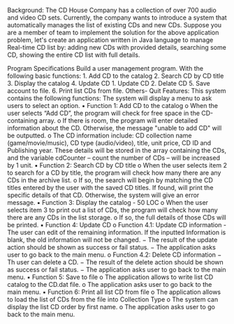 Background:
The CD House Company has a collection of over 700 audio and video CD sets. Currently, the company wants to
introduce a system that automatically manages the list of existing CDs and new CDs.
Suppose you are a member of team to implement the solution for the above application problem, let's create an
application written in Java language to manage Real-time CD list by: adding new CDs with provided details,
searching some CD, showing the entire CD list with full details.

Program Specifications
Build a user management program. With the following basic functions:
	1. Add CD to the catalog
	2. Search CD by CD title
	3. Display the catalog
	4. Update CD
		1. Update CD
		2. Delate CD
	5. Save account to file.
	6. Print list CDs from file.
	Others- Quit
Features:
This system contains the following functions:
The system will display a menu to ask users to select an option.
▪ Function 1: Add CD to the catalog
	o When the user selects “Add CD”, the program will check for free space in the CD-containing array.
	o If there is room, the program will enter detailed information about the CD. Otherwise, the
	message "unable to add CD" will be outputted.
	o The CD information include: CD collection name (game/movie/music), CD type (audio/video),
	title, unit price, CD ID and Publishing year. These details will be stored in the array containing the
	CDs, and the variable cdCounter – count the number of CDs – will be increased by 1 unit.
▪ Function 2: Search CD by CD title 
	o When the user selects item 2 to search for a CD by title, the program will check how many there
	are any CDs in the archive list.
	o If so, the search will begin by matching the CD titles entered by the user with the saved CD titles.
	If found, will print the specific details of that CD. Otherwise, the system will give an error message.
▪ Function 3: Display the catalog - 50 LOC
	o When the user selects item 3 to print out a list of CDs, the program will check how many there
	are any CDs in the list storage.
	o If so, the full details of those CDs will be printed.
▪ Function 4: Update CD
	o Function 4.1: Update CD information 
		- The user can edit of the remaining information. If the inputted Information is blank, the old
		information will not be changed.
		− The result of the update action should be shown as success or fail status.
		− The application asks user to go back to the main menu.
	o Function 4.2: Delete CD information
		− Th user can delete a CD.
		− The result of the delete action should be shown as success or fail status.
		− The application asks user to go back to the main menu.
▪ Function 5: Save to file 
	o The application allows to write list CD catalog to the CD.dat file.
	o The application asks user to go back to the main menu.
▪ Function 6: Print all list CD from file 
	o The application allows to load the list of CDs from the file into Collection Type
	o The system can display the list CD order by first name.
	o The application asks user to go back to the main menu.